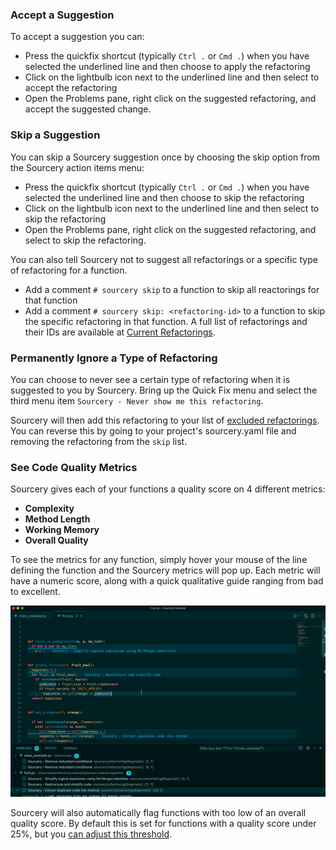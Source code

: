 ### Accept a Suggestion

To accept a suggestion you can:

- Press the quickfix shortcut (typically `Ctrl .` or `Cmd .`) when you have
  selected the underlined line and then choose to apply the refactoring
- Click on the lightbulb icon next to the underlined line and then select to
  accept the refactoring
- Open the Problems pane, right click on the suggested refactoring, and accept
  the suggested change.

### Skip a Suggestion

You can skip a Sourcery suggestion once by choosing the skip option from the
Sourcery action items menu:

- Press the quickfix shortcut (typically `Ctrl .` or `Cmd .`) when you have
  selected the underlined line and then choose to skip the refactoring
- Click on the lightbulb icon next to the underlined line and then select to
  skip the refactoring
- Open the Problems pane, right click on the suggested refactoring, and select
  to skip the refactoring.

You can also tell Sourcery not to suggest all refactorings or a specific type of
refactoring for a function.

- Add a comment `# sourcery skip` to a function to skip all reactorings for that
  function
- Add a comment `# sourcery skip: <refactoring-id>` to a function to skip the
  specific refactoring in that function. A full list of refactorings and their
  IDs are available at [Current Refactorings](https://docs.sourcery.ai/refactorings/index.md).


### Permanently Ignore a Type of Refactoring

You can choose to never see a certain type of refactoring when it is suggested
to you by Sourcery. Bring up the Quick Fix menu and select the third menu item
`Sourcery - Never show me this refactoring`.

Sourcery will then add this refactoring to your list of
[excluded refactorings](https://docs.sourcery.ai/Configuration/Customizing-Refactorings/). You can
reverse this by going to your project's sourcery.yaml file and removing the
refactoring from the `skip` list.

### See Code Quality Metrics

Sourcery gives each of your functions a quality score on 4 different metrics:

- **Complexity**
- **Method Length**
- **Working Memory**
- **Overall Quality**

To see the metrics for any function, simply hover your mouse of the line
defining the function and the Sourcery metrics will pop up. Each metric will
have a numeric score, along with a quick qualitative guide ranging from bad to
excellent.

![Sourcery's Quality Metrics in VS Code](Sourcery_Metrics_VS_Code.gif)

Sourcery will also automatically flag functions with too low of an overall
quality score. By default this is set for functions with a quality score under
25%, but you [can adjust this threshold](https://docs.sourcery.ai/Configuration/).
